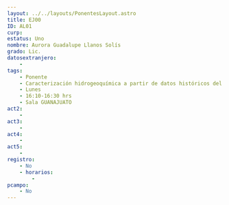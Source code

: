 ```yaml
---
layout: ../../layouts/PonentesLayout.astro
title: EJ00
ID: AL01
curp: 
estatus: Uno
nombre: Aurora Guadalupe Llanos Solís
grado: Lic.
datosextranjero:
    - 
tags:
    - Ponente
    - Caracterización hidrogeoquímica a partir de datos históricos del sistema de flujo de aguas subterráneas en el centro de México
    - Lunes
    - 16:10-16:30 hrs
    - Sala GUANAJUATO
act2: 
    - 
act3: 
    - 
act4: 
    - 
act5: 
    - 
registro:
    - No
    - horarios:
        -
pcampo:
    - No
---
```

